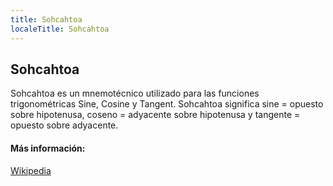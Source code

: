 ```yaml
---
title: Sohcahtoa
localeTitle: Sohcahtoa
---
```

## Sohcahtoa

Sohcahtoa es un mnemotécnico utilizado para las funciones trigonométricas Sine, Cosine y Tangent. Sohcahtoa significa sine = opuesto sobre hipotenusa, coseno = adyacente sobre hipotenusa y tangente = opuesto sobre adyacente.

#### Más información:

[Wikipedia](https://en.wikipedia.org/wiki/Trigonometric_functions)